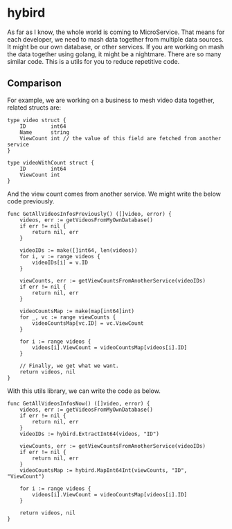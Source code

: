 # hybird

As far as I know, the whole world is coming to MicroService. That means for each developer, we need to mash data together from multiple data sources. It might be our own database, or other services. If you are working on mash the data together using golang, it might be a nightmare. There are so many similar code. This is a utils for you to reduce repetitive code.
   
## Comparison

For example, we are working on a business to mesh video data together, related structs are:
```
type video struct {
	ID        int64
	Name      string
	ViewCount int // the value of this field are fetched from another service
}

type videoWithCount struct {
	ID        int64
	ViewCount int
}
```
And the view count comes from another service. We might write the below code previously.
```
func GetAllVideosInfosPreviously() ([]video, error) {
	videos, err := getVideosFromMyOwnDatabase()
	if err != nil {
		return nil, err
	}

	videoIDs := make([]int64, len(videos))
	for i, v := range videos {
		videoIDs[i] = v.ID
	}

	viewCounts, err := getViewCountsFromAnotherService(videoIDs)
	if err != nil {
		return nil, err
	}

	videoCountsMap := make(map[int64]int)
	for _, vc := range viewCounts {
		videoCountsMap[vc.ID] = vc.ViewCount
	}

	for i := range videos {
		videos[i].ViewCount = videoCountsMap[videos[i].ID]
	}

	// Finally, we get what we want.
	return videos, nil
}

```

With this utils library, we can write the code as below.
```
func GetAllVideosInfosNow() ([]video, error) {
	videos, err := getVideosFromMyOwnDatabase()
	if err != nil {
		return nil, err
	}
	videoIDs := hybird.ExtractInt64(videos, "ID")

	viewCounts, err := getViewCountsFromAnotherService(videoIDs)
	if err != nil {
		return nil, err
	}
	videoCountsMap := hybird.MapInt64Int(viewCounts, "ID", "ViewCount")

	for i := range videos {
		videos[i].ViewCount = videoCountsMap[videos[i].ID]
	}

	return videos, nil
}
```